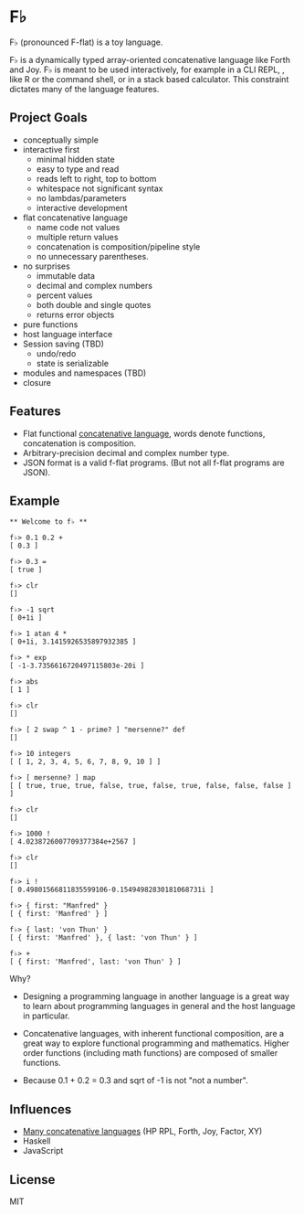 # F♭

F♭ (pronounced F-flat) is a toy language.

F♭ is a dynamically typed array-oriented concatenative language like Forth and Joy. F♭ is meant to be used interactively, for example in a CLI REPL, , like R or the command shell, or in a stack based calculator.  This constraint dictates many of the language features.

## Project Goals

* conceptually simple
* interactive first
  * minimal hidden state
  * easy to type and read
  * reads left to right, top to bottom
  * whitespace not significant syntax
  * no lambdas/parameters
  * interactive development
* flat concatenative language
  * name code not values
  * multiple return values
  * concatenation is composition/pipeline style
  * no unnecessary parentheses.
* no surprises
  * immutable data
  * decimal and complex numbers
  * percent values
  * both double and single quotes
  * returns error objects
* pure functions
* host language interface
* Session saving (TBD)
  * undo/redo
  * state is serializable
* modules and namespaces (TBD)
* closure

## Features

* Flat functional [concatenative language](http://concatenative.org/wiki/view/Front%20Page), words denote functions, concatenation is composition.
* Arbitrary-precision decimal and complex number type.
* JSON format is a valid f-flat programs. (But not all f-flat programs are JSON).

## Example

```forth
** Welcome to f♭ **

f♭> 0.1 0.2 +
[ 0.3 ]

f♭> 0.3 =
[ true ]

f♭> clr
[]

f♭> -1 sqrt
[ 0+1i ]

f♭> 1 atan 4 *
[ 0+1i, 3.1415926535897932385 ]

f♭> * exp
[ -1-3.7356616720497115803e-20i ]

f♭> abs
[ 1 ]

f♭> clr
[]

f♭> [ 2 swap ^ 1 - prime? ] "mersenne?" def
[]

f♭> 10 integers
[ [ 1, 2, 3, 4, 5, 6, 7, 8, 9, 10 ] ]

f♭> [ mersenne? ] map
[ [ true, true, true, false, true, false, true, false, false, false ] ]

f♭> clr
[]

f♭> 1000 !
[ 4.0238726007709377384e+2567 ]

f♭> clr
[]

f♭> i !
[ 0.49801566811835599106-0.15494982830181068731i ]

f♭> { first: "Manfred" }
[ { first: 'Manfred' } ]

f♭> { last: 'von Thun' }
[ { first: 'Manfred' }, { last: 'von Thun' } ]

f♭> +
[ { first: 'Manfred', last: 'von Thun' } ]
```

Why?

* Designing a programming language in another language is a great way to learn about programming languages in general and the host language in particular.

* Concatenative languages, with inherent functional composition, are a great way to explore functional programming and mathematics.  Higher order functions (including math functions) are composed of smaller functions.

* Because 0.1 + 0.2 = 0.3 and sqrt of -1 is not "not a number".

## Influences

* [Many concatenative languages](http://concatenative.org/wiki/view/Front%20Page) (HP RPL, Forth, Joy, Factor, XY)
* Haskell
* JavaScript

## License

MIT
